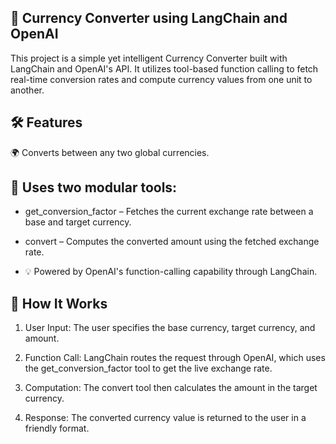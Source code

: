 ## 💱 Currency Converter using LangChain and OpenAI
This project is a simple yet intelligent Currency Converter built with LangChain and OpenAI's API. It utilizes tool-based function calling to fetch real-time conversion rates and compute currency values from one unit to another.


## 🛠️ Features
🌍 Converts between any two global currencies.



## 🔧 Uses two modular tools:

* get_conversion_factor – Fetches the current exchange rate between a base and target currency.

* convert – Computes the converted amount using the fetched exchange rate.

* 💡 Powered by OpenAI's function-calling capability through LangChain.

## 🧠 How It Works
1. User Input: The user specifies the base currency, target currency, and amount.

2. Function Call: LangChain routes the request through OpenAI, which uses the get_conversion_factor tool to get the live exchange rate.

3. Computation: The convert tool then calculates the amount in the target currency.

4. Response: The converted currency value is returned to the user in a friendly format.
